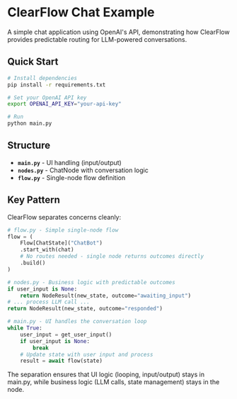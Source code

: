 # ClearFlow Chat Example

A simple chat application using OpenAI's API, demonstrating how ClearFlow provides predictable routing for LLM-powered conversations.

## Quick Start

```bash
# Install dependencies
pip install -r requirements.txt

# Set your OpenAI API key
export OPENAI_API_KEY="your-api-key"

# Run
python main.py
```

## Structure

- **`main.py`** - UI handling (input/output)
- **`nodes.py`** - ChatNode with conversation logic
- **`flow.py`** - Single-node flow definition

## Key Pattern

ClearFlow separates concerns cleanly:

```python
# flow.py - Simple single-node flow
flow = (
    Flow[ChatState]("ChatBot")
    .start_with(chat)
    # No routes needed - single node returns outcomes directly
    .build()
)

# nodes.py - Business logic with predictable outcomes
if user_input is None:
    return NodeResult(new_state, outcome="awaiting_input")
# ... process LLM call ...
return NodeResult(new_state, outcome="responded")

# main.py - UI handles the conversation loop
while True:
    user_input = get_user_input()
    if user_input is None:
        break
    # Update state with user input and process
    result = await flow(state)
```

The separation ensures that UI logic (looping, input/output) stays in main.py, while business logic (LLM calls, state management) stays in the node.